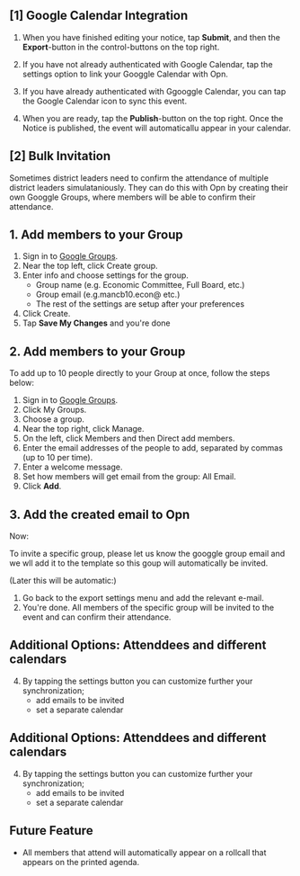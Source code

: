 ## [1] Google Calendar Integration

1. When you have finished editing your notice, tap **Submit**, and then the **Export**-button in the control-buttons on the top right.

2. If you have not already authenticated with Google Calendar, tap the settings option to link your Googgle Calendar with Opn. 

3. If you have already authenticated with Ggooggle Calendar, you can  tap the Google Calendar icon to sync this event. 

4. When you are ready, tap the **Publish**-button on the top right. Once the Notice is published, the event will automaticallu appear in your calendar.



## [2] Bulk Invitation

Sometimes district leaders need to confirm the attendance of multiple district leaders simulataniously. They can do this with Opn by creating their own Googgle Groups, where members will be able to confirm their attendance.


## 1. Add members to your Group

1. Sign in to [Google Groups](https://groups.google.com/).
1. Near the top left, click Create group.
1. Enter info and choose settings for the group.
    - Group name (e.g. Economic Committee, Full Board, etc.)
    - Group email (e.g.mancb10.econ@ etc.)
    - The rest of the settings are setup after your preferences
1. Click Create.
2. Tap **Save My Changes** and you're done


## 2. Add members to your Group
To add up to 10 people directly to your Group at once, follow the steps below:

1. Sign in to [Google Groups](https://groups.google.com/).
2. Click My Groups.
2. Choose a group.
2. Near the top right, click Manage.
2. On the left, click Members and then Direct add members.
2. Enter the email addresses of the people to add, separated by commas (up to 10 per time).
2. Enter a welcome message.
2. Set how members will get email from the group: All Email.
2. Click **Add**.



## 3. Add the created email to Opn

Now: 

To invite a specific group, please let us know the googgle group email and we wll add it to the template so this goup will automatically be invited.

(Later this will be automatic:)

1. Go back to the export settings menu and add the relevant e-mail.
2. You're done. All members of the specific group will be invited to the event and can confirm their attendance.


## Additional Options: Attenddees and different calendars

4. By tapping the settings button you can customize further your synchronization;
    - add emails to be invited
    - set a separate calendar




## Additional Options: Attenddees and different calendars

4. By tapping the settings button you can customize further your synchronization;
    - add emails to be invited
    - set a separate calendar



## Future Feature

- All members that attend will automatically appear on a rollcall that appears on the printed agenda.
